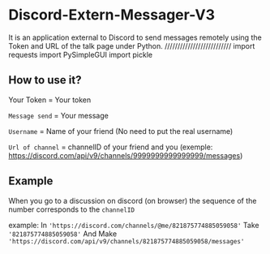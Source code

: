 # Discord-Extern-Messager-V3
It is an application external to Discord to send messages remotely using the Token and URL of the talk page under Python. ////////////////////////// import requests import PySimpleGUI import pickle

## How to use it?
Your Token = Your token

```Message send``` = Your message

```Username``` = Name of your friend (No need to put the real username)

```Url of channel``` = channelID of your friend and you (exemple: https://discord.com/api/v9/channels/9999999999999999/messages)

## Example
When you go to a discussion on discord (on browser) the sequence of the number corresponds to the ```channelID```

example:
  In ```'https://discord.com/channels/@me/821875774885059058'``` 
  Take ```'821875774885059058'```
  And Make ```'https://discord.com/api/v9/channels/821875774885059058/messages'```
  
